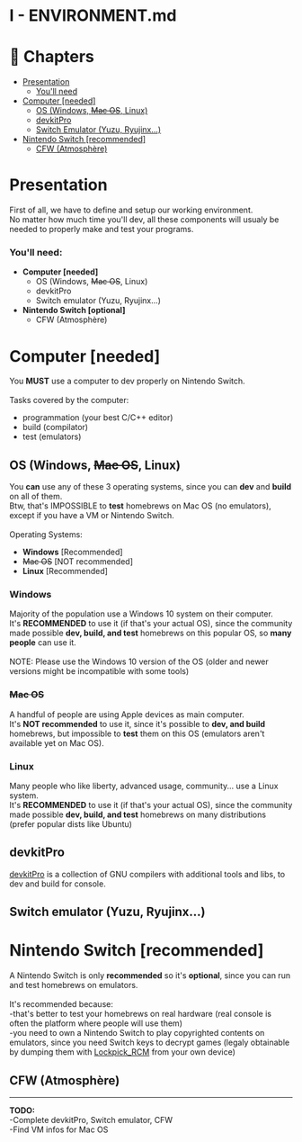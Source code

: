 # I - ENVIRONMENT.md

# 📖 Chapters
- [Presentation](#presentation)
  - [You'll need](#youll-need)
- [Computer [needed]](#computer-needed)
  - [OS (Windows, ~~Mac OS~~, Linux)](#os-windows-mac-os-linux)
  - [devkitPro](#devkitpro)
  - [Switch Emulator (Yuzu, Ryujinx...)](#switch-emulator-yuzu-ryujinx)
- [Nintendo Switch [recommended]](#nintendo-switch-recommended)
  - [CFW (Atmosphère)](#cfw-atmosphère)

# Presentation
First of all, we have to define and setup our working environment.<br>
No matter how much time you'll dev, all these components will usualy be needed to properly make and test your programs.<br>


### You'll need:

- **Computer [needed]**
  - OS (Windows, ~~Mac OS~~, Linux)
  - devkitPro
  - Switch emulator (Yuzu, Ryujinx...)
- **Nintendo Switch [optional]**
  - CFW (Atmosphère)

# Computer [needed]

You **MUST** use a computer to dev properly on Nintendo Switch.<br>
<br>
Tasks covered by the computer:<br>
- programmation (your best C/C++ editor)
- build (compilator)
- test (emulators)

## OS (Windows, ~~Mac OS~~, Linux)

You **can** use any of these 3 operating systems, since you can **dev** and **build** on all of them.<br>
Btw, that's IMPOSSIBLE to **test** homebrews on Mac OS (no emulators), except if you have a VM or Nintendo Switch.<br>
<br>
Operating Systems:
- **Windows** [Recommended]
- ~~Mac OS~~ [NOT recommended]
- **Linux** [Recommended]


### Windows
Majority of the population use a Windows 10 system on their computer.<br>
It's **RECOMMENDED** to use it (if that's your actual OS), since the community made possible **dev, build, and test** homebrews on this popular OS, so **many people** can use it.<br>
<br>
NOTE: Please use the Windows 10 version of the OS (older and newer versions might be incompatible with some tools)

### ~~Mac OS~~
A handful of people are using Apple devices as main computer.<br>
It's **NOT recommended** to use it, since it's possible to **dev, and build** homebrews, but impossible to **test** them on this OS (emulators aren't available yet on Mac OS).

### Linux
Many people who like liberty, advanced usage, community... use a Linux system.<br>
It's **RECOMMENDED** to use it (if that's your actual OS), since the community made possible **dev, build, and test** homebrews on many distributions (prefer popular dists like Ubuntu)

## devkitPro

[devkitPro](https://devkitpro.org/) is a collection of GNU compilers with additional tools and libs, to dev and build for console.<br>

## Switch emulator (Yuzu, Ryujinx...)

# Nintendo Switch [recommended]

A Nintendo Switch is only **recommended** so it's **optional**, since you can run and test homebrews on emulators.<br>
<br>
It's recommended because:<br>
-that's better to test your homebrews on real hardware (real console is often the platform where people will use them)<br>
-you need to own a Nintendo Switch to play copyrighted contents on emulators, since you need Switch keys to decrypt games (legaly obtainable by dumping them with [Lockpick_RCM](https://github.com/shchmue/Lockpick_RCM) from your own device)

## CFW (Atmosphère)

-------------------------

**TODO:**<br>
-Complete devkitPro, Switch emulator, CFW<br>
-Find VM infos for Mac OS
